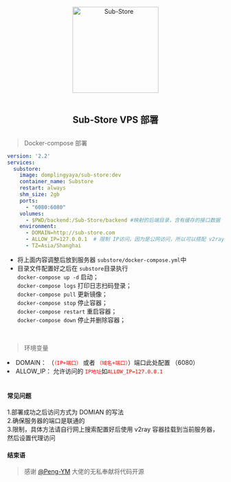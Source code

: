 <div align="center">
<br>
<img width="200" src="https://raw.githubusercontent.com/58xinian/icon/master/Sub-Store1.png" alt="Sub-Store">
<br>
<br>
<h2 align="center">Sub-Store VPS 部署<h2>
</div>

> Docker-compose 部署

```yml
version: '2.2'
services:
  substore:
    image: domplingyaya/sub-store:dev
    container_name: Substore
    restart: always
    shm_size: 2gb
    ports:
      - "6080:6080"
    volumes:
      - $PWD/backend:/Sub-Store/backend #映射的后端目录，含有缓存的接口数据
    environment:
      - DOMAIN=http://sub-store.com
      - ALLOW_IP=127.0.0.1  # 限制 IP访问，因为是公网访问，所以可以搭配 v2ray 之类的代理作为限制，也可以使用自己已经有的订阅地址的 ip，然后本地 vpn 软件建立相关访问的分流规则
      - TZ=Asia/Shanghai
```

- 将上面内容调整后放到服务器 `substore/docker-compose.yml`中
- 目录文件配置好之后在 `substore`目录执行  
  `docker-compose up -d` 启动；  
  `docker-compose logs` 打印日志扫码登录；  
  `docker-compose pull` 更新镜像；  
  `docker-compose stop` 停止容器；  
  `docker-compose restart` 重启容器；  
  `docker-compose down` 停止并删除容器；

<br>

> 环境变量

<li>
DOMAIN：
（<code style="color:red">（IP+端口）</code> 或者
<code style="color:red">（域名+端口）</code>）端口此处配置  （6080）
</li>
<li>
ALLOW_IP：
  允许访问的 <code style="color:red">IP地址</code>如<code style="color:red">ALLOW_IP=127.0.0.1</code>
</li>
<br>

#### 常见问题

1.部署成功之后访问方式为 DOMIAN 的写法<br>
2.确保服务器的端口是联通的<br>
3.限制，具体方法请自行网上搜索配置好后使用 v2ray 容器挂载到当前服务器，然后设置代理访问
#### 结束语

> 感谢 [@Peng-YM](https://github.com/Peng-YM/Sub-Store) 大佬的无私奉献将代码开源
